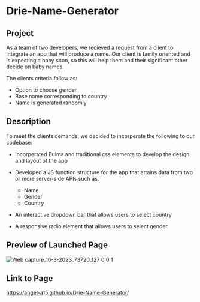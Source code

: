 # Drie-Name-Generator

## Project

As a team of two developers, we recieved a request from a client to integrate an app 
that will produce a name. Our client is family oriented and is expecting a baby
soon, so this will help them and their significant other decide on baby names.

The clients criteria follow as:

* Option to choose gender
* Base name corresponding to country
* Name is generated randomly

## Description

To meet the clients demands, we decided to incorperate the following to our codebase:

* Incorperated Bulma and traditional css elements to develop the design and layout of the app

* Developed a JS function structure for the app that attains data from two or more server-side APIs
such as: 
  * Name
  * Gender
  * Country
  
* An interactive dropdown bar that allows users to select country
* A responsive radio element that allows users to select gender

## Preview of Launched Page

![Web capture_16-3-2023_73720_127 0 0 1](https://user-images.githubusercontent.com/106582411/225619300-1dfb7ac5-5c52-4f16-a1db-3ca6430712db.jpeg)


## Link to Page
https://angel-a15.github.io/Drie-Name-Generator/
